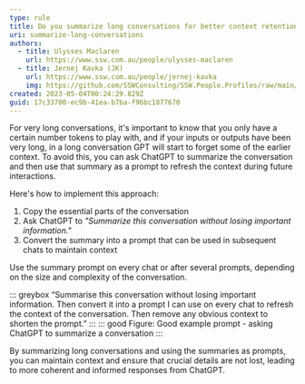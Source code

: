 ```yaml
---
type: rule
title: Do you summarize long conversations for better context retention?
uri: summarize-long-conversations
authors:
  - title: Ulysses Maclaren
    url: https://www.ssw.com.au/people/ulysses-maclaren
  - title: Jernej Kavka (JK)
    url: https://www.ssw.com.au/people/jernej-kavka
    img: https://github.com/SSWConsulting/SSW.People.Profiles/raw/main/Jernej-Kavka/Images/Jernej-Kavka-Profile.jpg
created: 2023-05-04T00:24:29.829Z
guid: 17c33700-ec9b-41ea-b7ba-f96bc1877670
---
```

For very long conversations, it's important to know that you only have a certain number tokens to play with, and if your inputs or outputs have been very long, in a long conversation GPT will start to forget some of the earlier context. To avoid this, you can ask ChatGPT to summarize the conversation and then use that summary as a prompt to refresh the context during future interactions.

<!--endintro-->

Here's how to implement this approach:

1. Copy the essential parts of the conversation
2. Ask ChatGPT to *"Summarize this conversation without losing important information."*
3. Convert the summary into a prompt that can be used in subsequent chats to maintain context

Use the summary prompt on every chat or after several prompts, depending on the size and complexity of the conversation.

::: greybox
“Summarise this conversation without losing important information. Then convert it into a prompt I can use on every chat to refresh the context of the conversation. Then remove any obvious context to shorten the prompt.”
:::
::: good
Figure: Good example prompt - asking ChatGPT to summarize a conversation
:::

By summarizing long conversations and using the summaries as prompts, you can maintain context and ensure that crucial details are not lost, leading to more coherent and informed responses from ChatGPT.